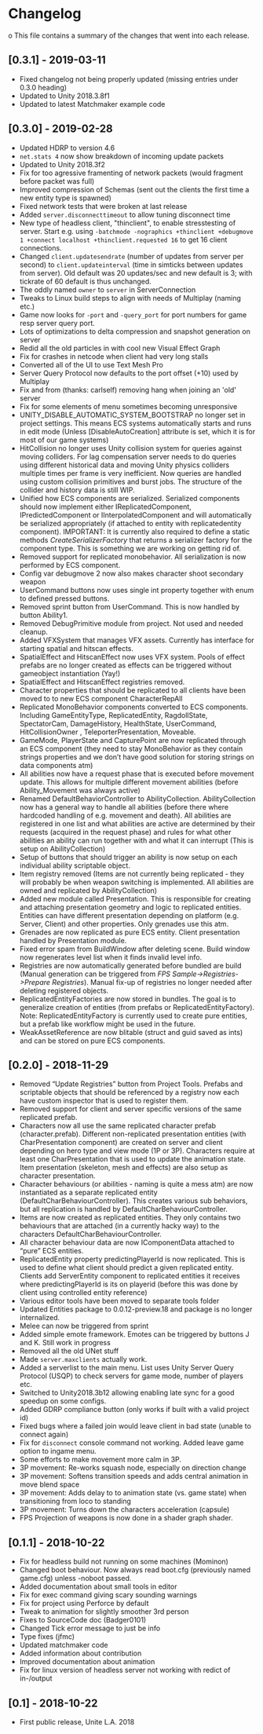 # Changelog
 o
This file contains a summary of the changes that went into each release.

## [0.3.1] - 2019-03-11

- Fixed changelog not being properly updated (missing entries under 0.3.0 heading)
- Updated to Unity 2018.3.8f1
- Updated to latest Matchmaker example code

## [0.3.0] - 2019-02-28

- Updated HDRP to version 4.6
- `net.stats 4` now show breakdown of incoming update packets
- Updated to Unity 2018.3f2
- Fix for too agressive framenting of network packets (would fragment before packet was full)
- Improved compression of Schemas (sent out the clients the first time a new entity type is spawned)
- Fixed network tests that were broken at last release
- Added `server.disconnecttimeout` to allow tuning disconnect time
- New type of headless client, "thinclient", to enable stresstesting of server. Start e.g. using `-batchmode -nographics +thinclient +debugmove 1 +connect localhost +thinclient.requested 16` to get 16 client connections.
- Changed `client.updatesendrate` (number of updates from server per second) to `client.updateinterval` (time in simticks between updates from server). Old default was 20 updates/sec and new default is 3; with tickrate of 60 default is thus unchanged.
- The oddly named `owner` to `server` in ServerConnection
- Tweaks to Linux build steps to align with needs of Multiplay (naming etc.)
- Game now looks for `-port` and `-query_port` for port numbers for game resp server query port.
- Lots of optimizations to delta compression and snapshot generation on server
- Redid all the old particles in with cool new Visual Effect Graph
- Fix for crashes in netcode when client had very long stalls
- Converted all of the UI to use Text Mesh Pro
- Server Query Protocol now defaults to the port offset (+10) used by Multiplay
- Fix and from (thanks: carlself) removing hang when joining an 'old' server
- Fix for some elements of menu sometimes becoming unresponsive
- UNITY_DISABLE_AUTOMATIC_SYSTEM_BOOTSTRAP no longer set in project settings. This means ECS systems automatically starts and runs in edit mode (Unless [DisableAutoCreation] attribute is set, which it is for most of our game systems)
- HitCollision no longer uses Unity collision system for queries against moving colliders. For lag compensation server needs to do queries using different historical data and moving Unity physics colliders multiple times per frame is very inefficient. Now queries are handled using custom collision primitives and burst jobs. The structure of the collider and history data is still WIP.
- Unified how ECS components are serialized. Serialized components should now implement either IReplicatedComponent, IPredictedComponent or IInterpolatedComponent and will automatically be serialized appropriately (if attached to entity with replicatedentity component). IMPORTANT: It is currently also required to define a static methods _CreateSerializerFactory_ that returns a serializer factory for the component type. This is something we are working on getting rid of.
- Removed support for replicated monobehavior. All serialization is now performed by ECS component.
- Config var debugmove 2  now also makes character shoot secondary weapon
- UserCommand buttons now uses single int property together with enum to defined pressed buttons. 
- Removed sprint button from UserCommand. This is now handled by button Ability1.
- Removed DebugPrimitive module from project. Not used and needed cleanup.
- Added VFXSystem that manages VFX assets. Currently has interface for starting spatial and hitscan effects. 
- SpatialEffect and HitscanEffect now uses VFX system. Pools of effect prefabs are no longer created as effects can be triggered without gameobject instantiation (Yay!)
- SpatialEffect and HitscanEffect registries removed.
- Character properties that should be replicated to all clients have been moved to to new ECS component CharacterRepAll
- Replicated MonoBehavior components converted to ECS components. Including GameEntityType, ReplicatedEntity, RagdollState, SpectatorCam, DamageHistory, HealthState, UserCommand, HitCollisionOwner , TeleporterPresentation, Moveable.
- GameMode, PlayerState and CapturePoint are now replicated through an ECS component (they need to stay MonoBehavior as they contain strings properties and we don’t have good solution for storing strings on data components atm)
- All abilities now have a request phase that is executed before movement update. This allows for multiple different movement abilities (before Ability_Movement was always active)
- Renamed DefaultBehaviorController to AbilityCollection. AbilityCollection now has a general way to handle all abilities (before there where hardcoded handling of e.g. movement and death). All abilities are registered in one list and what abilities are active are determined by their requests (acquired in the request phase) and rules for what other abilities an ability can run together with and what it can interrupt (This is setup on AbilityCollection) 
- Setup of buttons that should trigger an ability is now setup on each individual ability scriptable object.
- Item registry removed (Items are not currently being replicated - they will probably be when weapon switching is implemented. All abilities are owned and replicated by AbilityCollection)
- Added new module called Presentation. This is responsible for creating and attaching presentation geometry and logic to replicated entities. Entities can have different presentation depending on platform (e.g. Server, Client) and other properties. Only grenades use this atm. 
- Grenades are now replicated as pure ECS entity. Client presentation handled by Presentation module.
- Fixed error spam from BuildWindow after deleting scene. Build window now regenerates level list when it finds invalid level info.
- Registries are now automatically generated before bundled are build (Manual generation can be triggered from _FPS Sample->Registries->Prepare Registries_). Manual fix-up of registries no longer needed after deleting registered objects.
- ReplicatedEntityFactories are now stored in bundles. The goal is to generalize creation of entities (from prefabs or ReplicatedEntityFactory). Note: ReplicatedEntityFactory is currently used to create pure entities, but a prefab like workflow might be used in the future.   
- WeakAssetReference are now blitable (struct and guid saved as ints) and can be stored on pure ECS components.


## [0.2.0] - 2018-11-29
- Removed “Update Registries” button from Project Tools. Prefabs and scriptable objects that should be referenced by a registry now each have custom inspector that is used to register them.
- Removed support for client and server specific versions of the same replicated prefab. 
- Characters now all use the same replicated character prefab (character.prefab). Different non-replicated presentation entities (with CharPresentation component) are created on server and client depending on hero type and view mode (1P or 3P). Characters require at least one CharPresentation that is used to update the animation state. Item presentation (skeleton, mesh and effects) are also setup as character presentation.
- Character behaviours (or abilities - naming is quite a mess atm) are now instantiated as a separate replicated entity (DefaultCharBehaviourController). This creates various sub behaviors, but all replication is handled by DefaultCharBehaviourController.
- Items are now created as replicated entities. They only contains two behaviours that are attached (in a currently hacky way) to the characters DefaultCharBehaviourController.
- All character behaviour data are now IComponentData attached to “pure” ECS entities.
- ReplicatedEntity property predictingPlayerId is now replicated. This is used to define what client should predict a given replicated entity. Clients add ServerEntity component to replicated entities it receives where predictingPlayerId is its on playerid (before this was done by client using controlled entity reference)
- Various editor tools have been moved to separate tools folder
- Updated Entities package to 0.0.12-preview.18 and package is no longer internalized.
- Melee can now be triggered from sprint
- Added simple emote framework. Emotes can be triggered by buttons J and K. Still work in progress
- Removed all the old UNet stuff
- Made `server.maxclients` actually work.
- Added a serverlist to the main menu. List uses Unity Server Query Protocol (USQP) to check servers for game mode, number of players etc.
- Switched to Unity2018.3b12 allowing enabling late sync for a good speedup on some configs.
- Added GDRP compliance button (only works if built with a valid project id)
- Fixed bugs where a failed join would leave client in bad state (unable to connect again)
- Fix for `disconnect` console command not working. Added leave game option to ingame menu.
- Some efforts to make movement more calm in 3P.
- 3P movement: Re-works squash node, especially on direction change
- 3P movement: Softens transition speeds and adds central animation in move blend space
- 3P movement: Adds delay to to animation state (vs. game state) when transitioning from loco to standing
- 3P movement: Turns down the characters acceleration (capsule)
- FPS Projection of weapons is now done in a shader graph shader.

## [0.1.1] - 2018-10-22
- Fix for headless build not running on some machines (Mominon)
- Changed boot behaviour. Now always read boot.cfg (previously named game.cfg) unless -noboot passed.
- Added documentation about small tools in editor
- Fix for exec command giving scary sounding warnings
- Fix for project using Perforce by default
- Tweak to animation for slightly smoother 3rd person
- Fixes to SourceCode doc (Badger0101)
- Changed Tick error message to just be info
- Type fixes (jfmc)
- Updated matchmaker code 
- Added information about contribution
- Improved documentation about animation
- Fix for linux version of headless server not working with redict of in-/output

## [0.1] - 2018-10-22
- First public release, Unite L.A. 2018
